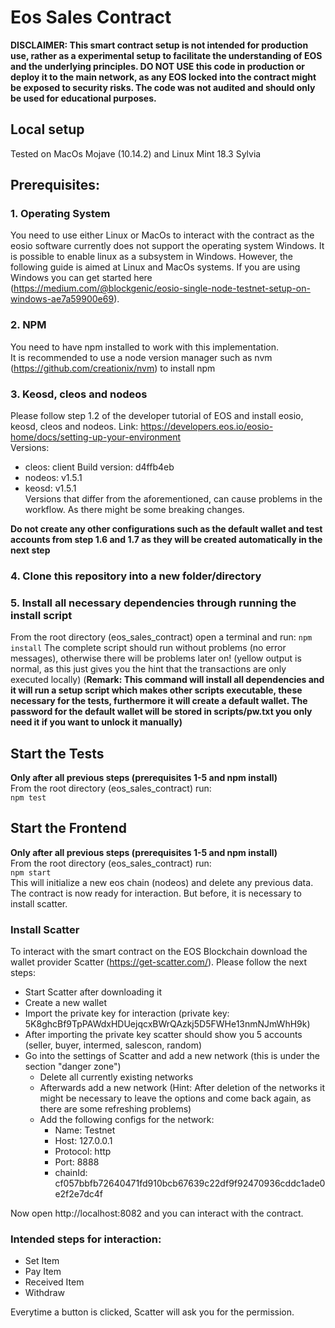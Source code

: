 # Eos Sales Contract

**DISCLAIMER: This smart contract setup is not intended for production use, rather as a experimental setup 
to facilitate the understanding of EOS and the underlying principles. DO NOT USE this code in production or deploy it 
to the main network, as any EOS locked into the contract might be exposed to security risks. The code was not audited and 
should only be used for educational purposes.**

## Local setup
Tested on MacOs Mojave (10.14.2) and Linux Mint 18.3 Sylvia
## Prerequisites:

### 1. Operating System
You need to use either Linux or MacOs to interact with the contract as the eosio software currently does not support the operating system Windows. It is possible to enable linux as a subsystem in Windows. 
However, the following guide is aimed at Linux and MacOs systems. 
If you are using Windows you can get started here (https://medium.com/@blockgenic/eosio-single-node-testnet-setup-on-windows-ae7a59900e69).

### 2. NPM
You need to have npm installed to work with this implementation.  
It is recommended to use a node version manager such as nvm  (https://github.com/creationix/nvm) to install npm

### 3. Keosd, cleos and nodeos
Please follow step 1.2 of the developer tutorial of EOS and install eosio, keosd, cleos and nodeos. Link: https://developers.eos.io/eosio-home/docs/setting-up-your-environment  
Versions:  
- cleos: client Build version: d4ffb4eb
- nodeos: v1.5.1
- keosd: v1.5.1  
Versions that differ from the aforementioned, can cause problems in the workflow. As there might be some breaking changes.  

**Do not create any other configurations such as the default wallet and test accounts from step 1.6 and 1.7 as they will be created automatically in the next step**

### 4. Clone this repository into a new folder/directory

### 5. Install all necessary dependencies through running the install script
From the root directory (eos_sales_contract) open a terminal and run: 
`npm install` 
The complete script should run without problems (no error messages), otherwise there will be problems later on! (yellow output is normal, as this just gives you the hint that the transactions are only executed locally)
(**Remark: This command will install all dependencies and it will run a setup script which makes other scripts executable, these necessary for the tests, furthermore it will create a default wallet. The password for the default wallet will be stored in scripts/pw.txt you only need it if you want to unlock it manually)** 
## Start the Tests
**Only after all previous steps (prerequisites 1-5 and npm install)**  
From the root directory (eos_sales_contract) run:  
`npm test`

## Start the Frontend

**Only after all previous steps (prerequisites 1-5 and npm install)**  
From the root directory (eos_sales_contract) run:  
`npm start`  
This will initialize a new eos chain (nodeos) and delete any previous data. 
The contract is now ready for interaction. But before, it is necessary to install scatter.

### Install Scatter  

To interact with the smart contract on the EOS Blockchain download the wallet provider Scatter (https://get-scatter.com/). Please follow the next steps:
- Start Scatter after downloading it
- Create a new wallet
- Import the private key for interaction (private key: 5K8ghcBf9TpPAWdxHDUejqcxBWrQAzkj5D5FWHe13nmNJmWhH9k)
- After importing the private key scatter should show you 5 accounts (seller, buyer, intermed, salescon, random)
- Go into the settings of Scatter and add a new network (this is under the section "danger zone")
  - Delete all currently existing networks
  - Afterwards add a new network (Hint: After deletion of the networks it might be necessary to leave the options and come back again, as there are some 
  refreshing problems)
  - Add the following configs for the network: 
    - Name: Testnet
    - Host: 127.0.0.1
    - Protocol: http
    - Port: 8888
    - chainId: cf057bbfb72640471fd910bcb67639c22df9f92470936cddc1ade0e2f2e7dc4f

Now open http://localhost:8082 and you can interact with the contract.

### Intended steps for interaction: 
- Set Item
- Pay Item
- Received Item
- Withdraw

Everytime a button is clicked, Scatter will ask you for the permission.




